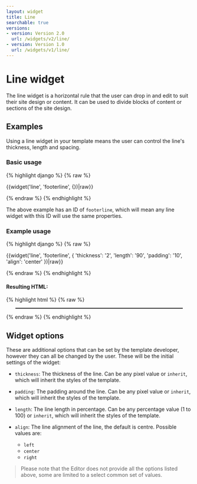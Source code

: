 ```yaml
---
layout: widget
title: Line
searchable: true
versions:
- version: Version 2.0
  url: /widgets/v2/line/
- version: Version 1.0
  url: /widgets/v1/line/
---
```


# Line widget

The line widget is a horizontal rule that the user can drop in and edit to suit their site design or content. It can be used to divide blocks of content or sections of the site design.

## Examples

Using a line widget in your template means the user can control the line's thickness, length and spacing.

### Basic usage

{% highlight django %}
{% raw %}

  {{widget('line', 'footerline', {})|raw}}

{% endraw %}
{% endhighlight %}

The above example has an ID of ```footerline```, which will mean any line widget with this ID will use the same properties.

### Example usage

{% highlight django %}
{% raw %}

  {{widget('line', 'footerline', {
    'thickness': '2',
    'length': '90',
    'padding': '10',
    'align': 'center'
  })|raw}}

{% endraw %}
{% endhighlight %}

#### Resulting HTML:

{% highlight html %}
{% raw %}

<div id="page-zones__template-widgets__line" data-name="line" class="widget  widget--template-widget">
  <div class="bk-line  line  widget__line  align--center">
    <hr class="rule  keyline-widget__rule" style="height: 2px; width: 90%; margin:10px auto;">
  </div>
</div>

{% endraw %}
{% endhighlight %}

## Widget options

These are additional options that can be set by the template developer, however they can all be changed by the user. These will be the initial settings of the widget:

* ```thickness```: The thickness of the line. Can be any pixel value or ```inherit```, which will inherit the styles of the template.

* ```padding```: The padding around the line. Can be any pixel value or ```inherit```, which will inherit the styles of the template.

* ```length```: The line length in percentage. Can be any percentage value (1 to 100) or ```inherit```, which will inherit the styles of the template.

* ```align```: The line alignment of the line, the default is centre. Possible values are:

  * ```left```
  * ```center```
  * ```right```

> Please note that the Editor does not provide all the options listed above, some are limited to a select common set of values.
